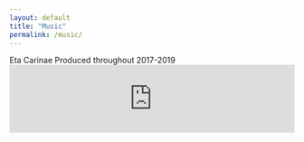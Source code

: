 ```yaml
---
layout: default
title: "Music"
permalink: /music/
---
```

</h1>Eta Carinae<h>
  Produced throughout 2017-2019

<iframe style="border: 0; width: 100%; height: 120px;" src="https://bandcamp.com/EmbeddedPlayer/album=3959623800/size=large/bgcol=ffffff/linkcol=0687f5/tracklist=false/artwork=small/transparent=true/" seamless><a href="https://cbutler.bandcamp.com/album/eta-carinae">Eta Carinae by C. Butler</a></iframe>
